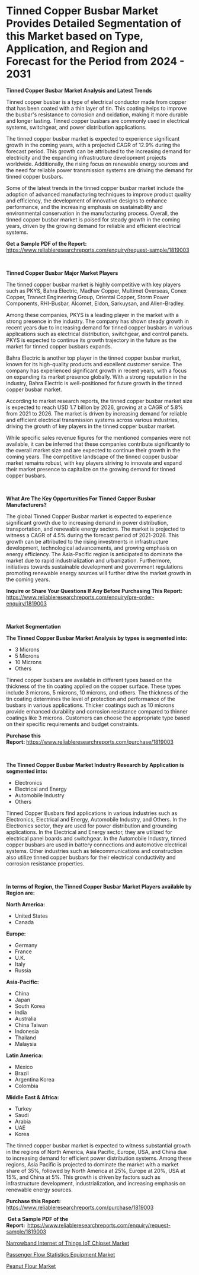 <p><h1>Tinned Copper Busbar Market Provides Detailed Segmentation of this Market based on Type, Application, and Region and Forecast for the Period from 2024 - 2031</h1></p><p><strong>Tinned Copper Busbar Market Analysis and Latest Trends</strong></p>
<p><p>Tinned copper busbar is a type of electrical conductor made from copper that has been coated with a thin layer of tin. This coating helps to improve the busbar's resistance to corrosion and oxidation, making it more durable and longer lasting. Tinned copper busbars are commonly used in electrical systems, switchgear, and power distribution applications.</p><p>The tinned copper busbar market is expected to experience significant growth in the coming years, with a projected CAGR of 12.9% during the forecast period. This growth can be attributed to the increasing demand for electricity and the expanding infrastructure development projects worldwide. Additionally, the rising focus on renewable energy sources and the need for reliable power transmission systems are driving the demand for tinned copper busbars.</p><p>Some of the latest trends in the tinned copper busbar market include the adoption of advanced manufacturing techniques to improve product quality and efficiency, the development of innovative designs to enhance performance, and the increasing emphasis on sustainability and environmental conservation in the manufacturing process. Overall, the tinned copper busbar market is poised for steady growth in the coming years, driven by the growing demand for reliable and efficient electrical systems.</p></p>
<p><strong>Get a Sample PDF of the Report:&nbsp;</strong> <a href="https://www.reliableresearchreports.com/enquiry/request-sample/1819003">https://www.reliableresearchreports.com/enquiry/request-sample/1819003</a></p>
<p>&nbsp;</p>
<p><strong>Tinned Copper Busbar Major Market Players</strong></p>
<p><p>The tinned copper busbar market is highly competitive with key players such as PKYS, Bahra Electric, Madhav Copper, Multimet Overseas, Conex Copper, Tranect Engineering Group, Oriental Copper, Storm Power Components, RHI-Busbar, Alcomet, Eldon, Sarkuysan, and Allen-Bradley.</p><p>Among these companies, PKYS is a leading player in the market with a strong presence in the industry. The company has shown steady growth in recent years due to increasing demand for tinned copper busbars in various applications such as electrical distribution, switchgear, and control panels. PKYS is expected to continue its growth trajectory in the future as the market for tinned copper busbars expands.</p><p>Bahra Electric is another top player in the tinned copper busbar market, known for its high-quality products and excellent customer service. The company has experienced significant growth in recent years, with a focus on expanding its market presence globally. With a strong reputation in the industry, Bahra Electric is well-positioned for future growth in the tinned copper busbar market.</p><p>According to market research reports, the tinned copper busbar market size is expected to reach USD 1.7 billion by 2026, growing at a CAGR of 5.8% from 2021 to 2026. The market is driven by increasing demand for reliable and efficient electrical transmission systems across various industries, driving the growth of key players in the tinned copper busbar market.</p><p>While specific sales revenue figures for the mentioned companies were not available, it can be inferred that these companies contribute significantly to the overall market size and are expected to continue their growth in the coming years. The competitive landscape of the tinned copper busbar market remains robust, with key players striving to innovate and expand their market presence to capitalize on the growing demand for tinned copper busbars.</p></p>
<p>&nbsp;</p>
<p><strong>What Are The Key Opportunities For Tinned Copper Busbar Manufacturers?</strong></p>
<p><p>The global Tinned Copper Busbar market is expected to experience significant growth due to increasing demand in power distribution, transportation, and renewable energy sectors. The market is projected to witness a CAGR of 4.5% during the forecast period of 2021-2026. This growth can be attributed to the rising investments in infrastructure development, technological advancements, and growing emphasis on energy efficiency. The Asia-Pacific region is anticipated to dominate the market due to rapid industrialization and urbanization. Furthermore, initiatives towards sustainable development and government regulations promoting renewable energy sources will further drive the market growth in the coming years.</p></p>
<p><strong>Inquire or Share Your Questions If Any Before Purchasing This Report:</strong> <a href="https://www.reliableresearchreports.com/enquiry/pre-order-enquiry/1819003">https://www.reliableresearchreports.com/enquiry/pre-order-enquiry/1819003</a></p>
<p>&nbsp;</p>
<p><strong>Market Segmentation</strong></p>
<p><strong>The Tinned Copper Busbar Market Analysis by types is segmented into:</strong></p>
<p><ul><li>3 Microns</li><li>5 Microns</li><li>10 Microns</li><li>Others</li></ul></p>
<p><p>Tinned copper busbars are available in different types based on the thickness of the tin coating applied on the copper surface. These types include 3 microns, 5 microns, 10 microns, and others. The thickness of the tin coating determines the level of protection and performance of the busbars in various applications. Thicker coatings such as 10 microns provide enhanced durability and corrosion resistance compared to thinner coatings like 3 microns. Customers can choose the appropriate type based on their specific requirements and budget constraints.</p></p>
<p><strong>Purchase this Report:&nbsp;</strong><a href="https://www.reliableresearchreports.com/purchase/1819003">https://www.reliableresearchreports.com/purchase/1819003</a></p>
<p>&nbsp;</p>
<p><strong>The Tinned Copper Busbar Market Industry Research by Application is segmented into:</strong></p>
<p><ul><li>Electronics</li><li>Electrical and Energy</li><li>Automobile Industry</li><li>Others</li></ul></p>
<p><p>Tinned Copper Busbars find applications in various industries such as Electronics, Electrical and Energy, Automobile Industry, and Others. In the Electronics sector, they are used for power distribution and grounding applications. In the Electrical and Energy sector, they are utilized for electrical panel boards and switchgear. In the Automobile Industry, tinned copper busbars are used in battery connections and automotive electrical systems. Other industries such as telecommunications and construction also utilize tinned copper busbars for their electrical conductivity and corrosion resistance properties.</p></p>
<p>&nbsp;</p>
<p><strong>In terms of Region, the Tinned Copper Busbar Market Players available by Region are:</strong></p>
<p>
    <p> <strong> North America: </strong>
        <ul>
            <li>United States</li>
            <li>Canada</li>
        </ul>
        </p> 
    <p> <strong> Europe: </strong>
        <ul>
            <li>Germany</li>
            <li>France</li>
            <li>U.K.</li>
            <li>Italy</li>
            <li>Russia</li>
        </ul>
        </p> 
    <p> <strong> Asia-Pacific: </strong>
        <ul>
            <li>China</li>
            <li>Japan</li>
            <li>South Korea</li>
            <li>India</li>
            <li>Australia</li>
            <li>China Taiwan</li>
            <li>Indonesia</li>
            <li>Thailand</li>
            <li>Malaysia</li>
        </ul>
        </p> 
    <p> <strong> Latin America: </strong>
        <ul>
            <li>Mexico</li>
            <li>Brazil</li>
            <li>Argentina Korea</li>
            <li>Colombia</li>
        </ul>
        </p> 
    <p> <strong> Middle East & Africa: </strong>
        <ul>
            <li>Turkey</li>
            <li>Saudi</li>
            <li>Arabia</li>
            <li>UAE</li>
            <li>Korea</li>
        </ul>
    </p>
    </p>
<p><p>The tinned copper busbar market is expected to witness substantial growth in the regions of North America, Asia Pacific, Europe, USA, and China due to increasing demand for efficient power distribution systems. Among these regions, Asia Pacific is projected to dominate the market with a market share of 35%, followed by North America at 25%, Europe at 20%, USA at 15%, and China at 5%. This growth is driven by factors such as infrastructure development, industrialization, and increasing emphasis on renewable energy sources.</p></p>
<p><strong>Purchase this Report: </strong><a href="https://www.reliableresearchreports.com/purchase/1819003">https://www.reliableresearchreports.com/purchase/1819003</a></p>
<p>&nbsp;<strong>Get a Sample PDF of the Report:&nbsp;&nbsp;</strong><a href="https://www.reliableresearchreports.com/enquiry/request-sample/1819003">https://www.reliableresearchreports.com/enquiry/request-sample/1819003</a></p>
<p><strong></strong></p>
<p><p><a href="https://view.publitas.com/reportprime-1/narrowband-internet-of-things-iot-chipset-market-a-comprehensive-report-of-its-market-share-growth-trends-2023-2030/">Narrowband Internet of Things IoT Chipset Market</a></p><p><a href="https://view.publitas.com/reportprime-1/passenger-flow-statistics-equipment-market-size-2023-2030-global-industrial-analysis-key-geographical-regions-market-share-top-key-players-product-types-and-forecast-research-report/">Passenger Flow Statistics Equipment Market</a></p><p><a href="https://view.publitas.com/reportprime-1/peanut-flour-market-size-focuses-on-market-dynamics-in-depth-analysis-and-future-projections-of-its-market-forecasted-for-period-from-2024-to-2031/">Peanut Flour Market</a></p></p>